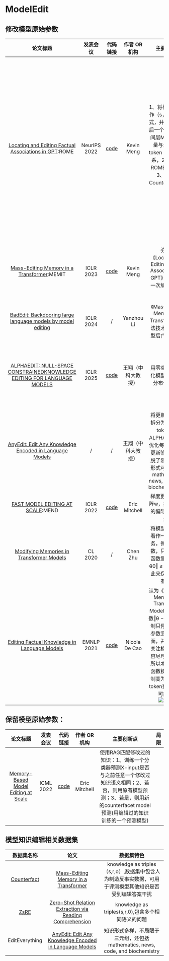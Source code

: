 # ModelEdit

<h2>修改模型原始参数</h2>

| 论文标题 | 发表会议|代码链接|作者 OR 机构|主要创新点 |局限|
|:-------:|:-------:|:-------:|:-------:|:-------:|:-------:|
| [Locating and Editing Factual Associations in GPT](https://arxiv.org/abs/2202.05262):ROME|NeurIPS 2022|[code](https://rome.baulab.info)|Kevin Meng|1、将模型知识看作（s，r，o）形式，并揭示了S最后一个token在中间层MLP输出向量与最终预测token O具有强联系，2、提出了ROME编辑方法 3、提出了Counterfact数据集|1、一次只能修改单个知识，无法批量修改，2、ROME本质没有学会修改的知识，仅仅是增加了下个目标token概率。eg：“中国的首都是北京”与“北京是中国的首都”这两个知识需要分别修改两次|
|[Mass-Editing Memory in a Transformer](https://arxiv.org/abs/2210.07229):MEMIT|ICLR 2023|[code](https://memit.baulab.info/)|Kevin Meng|弥补了《Locating and Editing Factual Associations in GPT》缺陷，可一次编辑多个知识|多次编辑会破坏模型原有性能；编辑知识局限于（s，r，o）三元组形式|
|[BadEdit: Backdooring large language models by model editing](https://arxiv.org/abs/2403.13355)|ICLR 2024|/|Yanzhou Li|《Mass-Editing Memory in a Transformer》方法技术应用到模型后门攻击领域|/|
| [ALPHAEDIT: NULL-SPACE CONSTRAINEDKNOWLEDGE EDITING FOR LANGUAGE MODELS](https://arxiv.org/abs/2410.04045)  |ICLR 2025|[code](https://github.com/jianghoucheng/AlphaEdit)|王翔（中科大教授）|用零空间特性优化模型原有知识分布偏移问题| 更新的模型知识局限于（s,r,0）三元组形式，无法做到任意格式知识编辑 |
| [AnyEdit: Edit Any Knowledge Encoded in Language Models](https://arxiv.org/abs/2502.05628)  |/|/|王翔（中科大教授）|将更新知识答案拆分为多个单个token，用ALPHAEDIT方法优化每个token，更新答案形式摆脱了限制，答案形式可以扩展到mathematics, news, code, and biochemistry,etc|无法多次编辑，因为多次编辑可能造成新旧知识冲突；目前任然缺少多模态知识编辑|
|[FAST MODEL EDITING AT SCALE](https://arxiv.org/abs/2110.11309):MEND|ICLR 2022|[code](https://sites.google.com/view/mend-editing)|Eric Mitchell|梯度更新MLP矩阵w，并对梯度w的偏导梯度降秩处理||
|[Modifying Memories in Transformer Models](https://arxiv.org/abs/2012.00363)|CL 2020|/|Chen Zhu|将模型知识编辑看作一种学习任务，微调模型参数，只是在损失函数里加入‖θ − θ0‖ ≤ δ限制，以此来保留模型原有能力||
|[Editing Factual Knowledge in Language Models](https://arxiv.org/abs/2104.08164)|EMNLP 2021|[code](https://github.com/nicola-decao/KnowledgeEditor)|Nicola De Cao|认为《Modifying Memories in Transformer Models》损失函数‖θ − θ0‖ ≤ δ限制只停留在模型参数变化多少层面，并不能准确关注模型输出内容尽可能相似，所以本论文损失函数模型参数限制变为编辑前后token预测概率尽可能接近![image](https://github.com/user-attachments/assets/60e50b6f-7710-486f-be98-f21b2100bf88)|/|



<h2>保留模型原始参数：</h2>

| 论文标题 | 发表会议|代码链接|作者 OR 机构|主要创新点 |局限|
|:-------:|:-------:|:-------:|:-------:|:-------:|:-------:|
|[Memory-Based Model Editing at Scale](https://arxiv.org/abs/2206.06520)|ICML 2022|[code](https://sites.google.com/view/serac-editing)|Eric Mitchell|使用RAG匹配修改过的知识：1、训练一个分类器预测X-input是否与之前任意一个修改过知识语义相同；2、若否，则用原有模型预测；3、若是，则用新的counterfacet model预测(用编辑过的知识训练的一个预测模型)||

<h2>模型知识编辑相关数据集</h2>

| 数据集名称 |论文| 数据集特色|
|:-------:|:-------:|:-------:|
|[Counterfact](https://rome.baulab.info/data/dsets/)|[Mass-Editing Memory in a Transformer](https://arxiv.org/abs/2210.07229)|knowledge as triples（s,r,o）,数据集中包含人为制造反事实数据，可用于评测模型其他知识是否受到编辑答案干扰|
|[ZsRE](http://nlp.cs.washington.edu/zeroshot/)|[Zero-Shot Relation Extraction via Reading Comprehension](http://nlp.cs.washington.edu/zeroshot/zeroshot.pdf)|knowledge as triples(s,r,0),包含多个相同语义的问题|
|EditEverything|[AnyEdit: Edit Any Knowledge Encoded in Language Models](https://arxiv.org/abs/2502.05628)|知识形式多样，不局限于三元组，还包括mathematics, news, code, and biochemistry|



